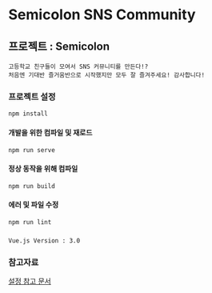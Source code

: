 # Semicolon SNS Community

## 프로젝트 : Semicolon
    고등학교 친구들이 모여서 SNS 커뮤니티를 만든다!? 
    처음엔 기대반 즐거움반으로 시작했지만 모두 잘 즐겨주세요! 감사합니다!
### 프로젝트 설정
```
npm install
```

#### 개발을 위한 컴파일 및 재로드
```
npm run serve
```

#### 정상 동작을 위해 컴파일
```
npm run build
```

#### 에러 및 파일 수정
```
npm run lint
```

### 
```
Vue.js Version : 3.0
```

### 참고자료
[설정 참고 문서](https://cli.vuejs.org/config/)

